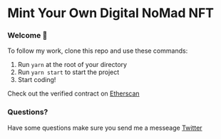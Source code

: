# Mint Your Own Digital NoMad NFT

### **Welcome 👋**
To follow my work, clone this repo and use these commands:

1. Run `yarn` at the root of your directory
2. Run `yarn start` to start the project
3. Start coding!

Check out the verified contract on [Etherscan](https://goerli.etherscan.io/address/0xcc56be298a8125d579e8141f1aa52e4a72629f37#code)

### **Questions?**
Have some questions make sure you send me a messeage [Twitter](https://twitter.com/JamalForbes_)